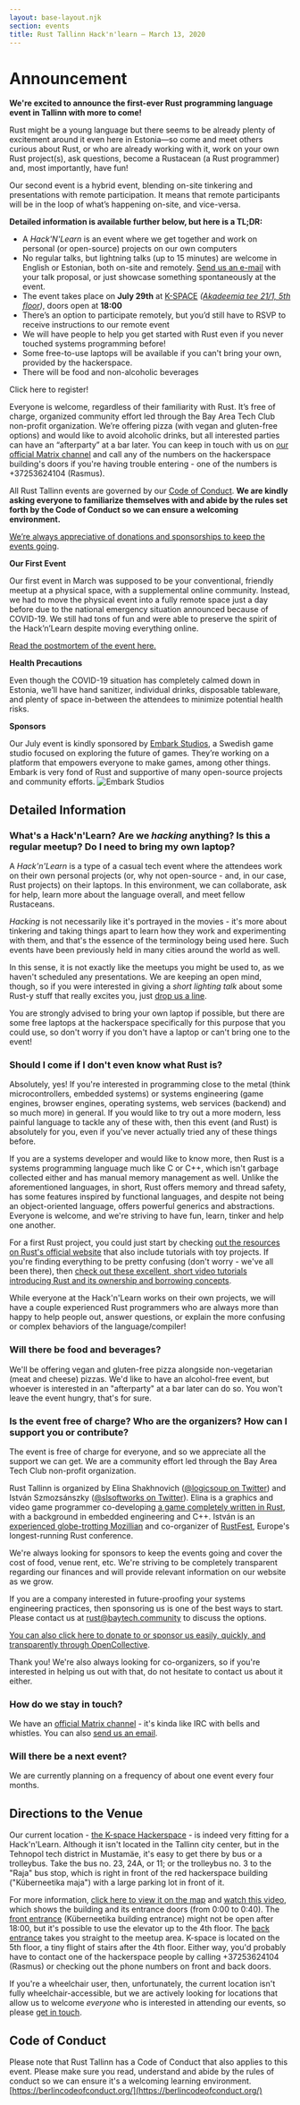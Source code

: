 ```yaml
---
layout: base-layout.njk
section: events
title: Rust Tallinn Hack'n'learn — March 13, 2020
---
```


<!-- place this in the head of your document -->
<script src="https://js.tito.io/v1" async></script>

# Announcement

**We're excited to announce the first-ever Rust programming language event in Tallinn with more to come!**

Rust might be a young language but there seems to be already plenty of excitement around it even here in Estonia—so come and meet others curious about Rust, or who are already working with it, work on your own Rust project(s), ask questions, become a Rustacean (a Rust programmer) and, most importantly, have fun!

Our second event is a hybrid event, blending on-site tinkering and presentations with remote participation. It means that remote participants will be in the loop of what’s happening on-site, and vice-versa.

**Detailed information is available further below, but here is a TL;DR:**

* A _Hack'N'Learn_ is an event where we get together and work on personal (or open-source) projects on our own computers
* No regular talks, but lightning talks (up to 15 minutes) are welcome in English or Estonian, both on-site and remotely. [Send us an e-mail](mailto:rust@baytech.community) with your talk proposal, or just showcase something spontaneously at the event.
* The event takes place on **July 29th** at [K-SPACE](https://k-space.ee/) _([Akadeemia tee 21/1, 5th floor](https://goo.gl/maps/7X4G1ymspBjdiBau6))_, doors open at **18:00**
* There’s an option to participate remotely, but you’d still have to RSVP to receive instructions to our remote event
* We will have people to help you get started with Rust even if you never touched systems programming before!
* Some free-to-use laptops will be available if you can't bring your own, provided by the hackerspace.
* There will be food and non-alcoholic beverages

<tito-button event="baytech/rust-tallinn-2020-july" releases="db-lypn-j9w">Click here to register!</tito-button>

Everyone is welcome, regardless of their familiarity with Rust. It’s free of charge, organized community effort led through the Bay Area Tech Club non-profit organization. We’re offering pizza (with vegan and gluten-free options) and would like to avoid alcoholic drinks, but all interested parties can have an “afterparty” at a bar later. You can keep in touch with us on [our official Matrix channel](https://matrix.to/#/#rusttallinn:matrix.org) and call any of the numbers on the hackerspace building's doors if you're having trouble entering - one of the numbers is +37253624104 (Rasmus).

All Rust Tallinn events are governed by our [Code of Conduct](https://berlincodeofconduct.org/). **We are kindly asking everyone to familiarize themselves with and abide by the rules set forth by the Code of Conduct so we can ensure a welcoming environment.**

[We’re always appreciative of donations and sponsorships to keep the events going](https://opencollective.com/rusttallinn/).

**Our First Event**

Our first event in March was supposed to be your conventional, friendly meetup at a physical space, with a supplemental online community. Instead, we had to move the physical event into a fully remote space just a day before due to the national emergency situation announced because of COVID-19. We still had tons of fun and were able to preserve the spirit of the Hack’n’Learn despite moving everything online.

[Read the postmortem of the event here.](https://musings.flak.is/tallinnrs-march2020)


**Health Precautions**

Even though the COVID-19 situation has completely calmed down in Estonia, we’ll have hand sanitizer, individual drinks, disposable tableware, and plenty of space in-between the attendees to minimize potential health risks.

**Sponsors**

Our July event is kindly sponsored by [Embark Studios](https://www.embark-studios.com/), a Swedish game studio focused on exploring the future of games. They’re working on a platform that empowers everyone to make games, among other things. Embark is very fond of Rust and supportive of many open-source projects and community efforts.
![Embark Studios](embark_studios_logo.png)

## Detailed Information

### What's a Hack'n'Learn? Are we *hacking* anything? Is this a regular meetup? Do I need to bring my own laptop?
A *Hack'n'Learn* is a type of a casual tech event where the attendees work on their own personal projects (or, why not open-source - and, in our case, Rust projects) on their laptops. In this environment, we can collaborate, ask for help, learn more about the language overall, and meet fellow Rustaceans.

*Hacking* is not necessarily like it's portrayed in the movies - it's more about tinkering and taking things apart to learn how they work and experimenting with them, and that's the essence of the terminology being used here. Such events have been previously held in many cities around the world as well.

In this sense, it is not exactly like the meetups you might be used to, as we haven't scheduled any presentations. We are keeping an open mind, though, so if you were interested in giving a *short lighting talk* about some Rust-y stuff that really excites you, just [drop us a line](mailto:rust@baytech.community).

You are strongly advised to bring your own laptop if possible, but there are some free laptops at the hackerspace specifically for this purpose that you could use, so don't worry if you don't have a laptop or can't bring one to the event!

### Should I come if I don't even know what Rust is?
Absolutely, yes! If you're interested in programming close to the metal (think microcontrollers, embedded systems) or systems engineering (game engines, browser engines, operating systems, web services (backend) and so much more) in general. If you would like to try out a more modern, less painful language to tackle any of these with, then this event (and Rust) is absolutely for you, even if you've never actually tried any of these things before.

If you are a systems developer and would like to know more, then Rust is a systems programming language much like C or C++, which isn't garbage collected either and has manual memory management as well. Unlike the aforementioned languages, in short, Rust offers memory and thread safety, has some features inspired by functional languages, and despite not being an object-oriented language, offers powerful generics and abstractions.
Everyone is welcome, and we're striving to have fun, learn, tinker and help one another.

For a first Rust project, you could just start by checking [out the resources on Rust's official website](https://www.rust-lang.org/learn) that also include tutorials with toy projects. If you're finding everything to be pretty confusing (don't worry - we've all been there), then [check out these excellent, short video tutorials introducing Rust and its ownership and borrowing concepts](http://intorust.com/).

While everyone at the Hack'n'Learn works on their own projects, we will have a couple experienced Rust programmers who are always more than happy to help people out, answer questions, or explain the more confusing or complex behaviors of the language/compiler!

### Will there be food and beverages?
We'll be offering vegan and gluten-free pizza alongside non-vegetarian (meat and cheese) pizzas. We'd like to have an alcohol-free event, but whoever is interested in an "afterparty" at a bar later can do so. You won't leave the event hungry, that's for sure.

### Is the event free of charge? Who are the organizers? How can I support you or contribute?
The event is free of charge for everyone, and so we appreciate all the support we can get. We are a community effort led through the Bay Area Tech Club non-profit organization.

Rust Tallinn is organized by Elina Shakhnovich ([@logicsoup on Twitter](https://twitter.com/logicsoup)) and István Szmozsánszky ([@slsoftworks on Twitter](https://twitter.com/slsoftworks)). Elina is a graphics and video game programmer co-developing [a game completely written in Rust](http://cyberplant.xyz/), with a background in embedded engineering and C++. István is an [experienced globe-trotting Mozillian](https://mozillians.org/en-US/u/Flaki/) and co-organizer of [RustFest](https://rustfest.eu/), Europe's longest-running Rust conference.

We're always looking for sponsors to keep the events going and cover the cost of food, venue rent, etc. We're striving to be completely transparent regarding our finances and will provide relevant information on our website as we grow.

If you are a company interested in future-proofing your systems engineering practices, then sponsoring us is one of the best ways to start. Please contact us at rust@baytech.community to discuss the options.

[You can also click here to donate to or sponsor us easily, quickly, and transparently through OpenCollective](https://opencollective.com/rusttallinn/).

Thank you! We're also always looking for co-organizers, so if you're interested in helping us out with that, do not hesitate to contact us about it either.

### How do we stay in touch?
We have an [official Matrix channel](https://matrix.to/#/#rusttallinn:matrix.org) - it's kinda like IRC with bells and whistles. You can also [send us an email](mailto:rust@baytech.community).

### Will there be a next event?
We are currently planning on a frequency of about one event every four months.

## Directions to the Venue

Our current location - [the K-space Hackerspace](https://k-space.ee/) - is indeed very fitting for a Hack'n'Learn. Although it isn't located in the Tallinn city center, but in the Tehnopol tech district in Mustamäe, it's easy to get there by bus or a trolleybus. Take the bus no. 23, 24A, or 11; or the trolleybus no. 3 to the "Raja" bus stop, which is right in front of the red hackerspace building ("Küberneetika maja") with a large parking lot in front of it.

For more information, [click here to view it on the map](https://goo.gl/maps/aSLPJUZwpJHMzDdRA) and [watch this video](https://youtu.be/EZGNZ2kz8NQ), which shows the building and its entrance doors (from 0:00 to 0:40). The [front entrance](https://what3words.com/firm.promises.dolphins) (Küberneetika building entrance) might not be open after 18:00, but it's possible to use the elevator up to the 4th floor. The [back entrance](https://what3words.com/plastic.nagging.wishing) takes you straight to the meetup area. K-space is located on the 5th floor, a tiny flight of stairs after the 4th floor. Either way, you'd probably have to contact one of the hackerspace people by calling +37253624104 (Rasmus) or checking out the phone numbers on front and back doors.

If you're a wheelchair user, then, unfortunately, the current location isn't fully wheelchair-accessible, but we are actively looking for locations that allow us to welcome *everyone* who is interested in attending our events, so please [get in touch](mailto:rust@baytech.community).


## Code of Conduct

Please note that Rust Tallinn has a Code of Conduct that also applies to this event. Please make sure you read, understand and abide by the rules of conduct so we can ensure it's a welcoming learning environment.
[https://berlincodeofconduct.org/](https://berlincodeofconduct.org/)
